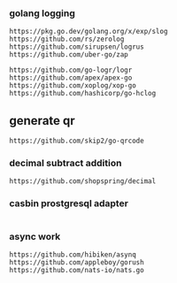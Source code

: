 ### golang logging

    https://pkg.go.dev/golang.org/x/exp/slog
    https://github.com/rs/zerolog
    https://github.com/sirupsen/logrus
    https://github.com/uber-go/zap
    
    https://github.com/go-logr/logr
    https://github.com/apex/apex-go
    https://github.com/xoplog/xop-go
    https://github.com/hashicorp/go-hclog

## generate qr

    https://github.com/skip2/go-qrcode

### decimal subtract addition

```
https://github.com/shopspring/decimal
```

### casbin prostgresql adapter

```

```

### async  work

```
https://github.com/hibiken/asynq
https://github.com/appleboy/gorush
https://github.com/nats-io/nats.go
```
